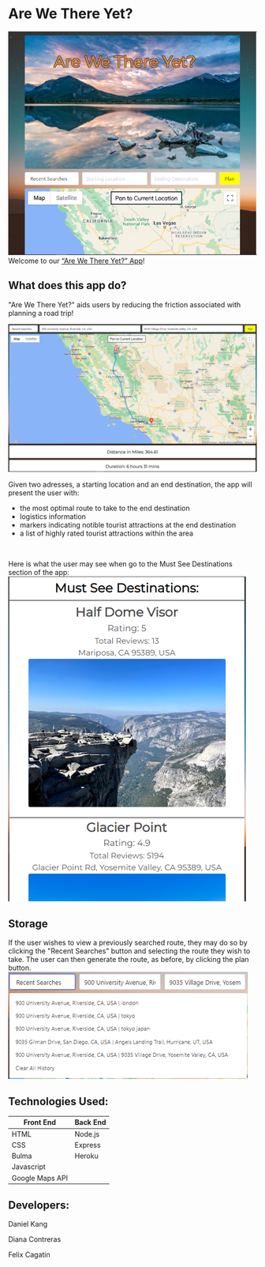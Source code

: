# Are We There Yet?
![](public/assets//images/full_app.PNG) <br/>
Welcome to our [“Are We There Yet?” App](https://dcontrer83.github.io/Roadtrip/)! 

## What does this app do?
"Are We There Yet?" aids users by reducing the friction associated with planning a road trip! <br/>

![](public/assets/images/app_use_updated.PNG) </br>

Given two adresses, a starting location and an end destination, the app will present the user with: <br/>
- the most optimal route to take to the end destination
- logistics information 
- markers indicating notible tourist attractions at the end destination
- a list of highly rated tourist attractions within the area
</br>

Here is what the user may see when go to the Must See Destinations section of the app: <br/>
![](public/assets/images/must_see.PNG) </br>


## Storage
If the user wishes to view a previously searched route, they may do so by clicking the "Recent Searches" button and selecting the route they wish to take. The user can then generate the route, as before, by clicking the plan button. <br/>
![](public/assets/images/recent_searched.PNG) </br>


## Technologies Used:
Front End      | Back End
-------------  | -------------
HTML           | Node.js
CSS            | Express
Bulma          | Heroku
Javascript     | 
Google Maps API| 


## Developers:
Daniel Kang <br/>

Diana Contreras <br/>

Felix Cagatin <br/>